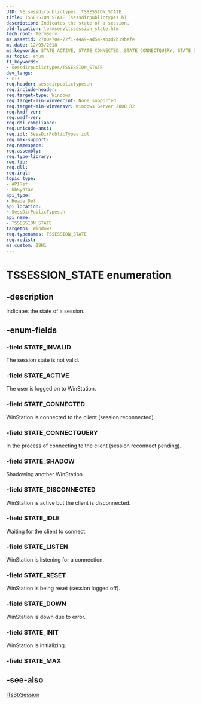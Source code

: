 ```yaml
---
UID: NE:sessdirpublictypes._TSSESSION_STATE
title: TSSESSION_STATE (sessdirpublictypes.h)
description: Indicates the state of a session.
old-location: termserv\tssession_state.htm
tech.root: TermServ
ms.assetid: 2780e704-72f1-44a9-ad54-ab3d2b19befe
ms.date: 12/05/2018
ms.keywords: STATE_ACTIVE, STATE_CONNECTED, STATE_CONNECTQUERY, STATE_DISCONNECTED, STATE_DOWN, STATE_IDLE, STATE_INIT, STATE_INVALID, STATE_LISTEN, STATE_RESET, STATE_SHADOW, TSSESSION_STATE, TSSESSION_STATE enumeration [Remote Desktop Services], sessdirpublictypes/STATE_ACTIVE, sessdirpublictypes/STATE_CONNECTED, sessdirpublictypes/STATE_CONNECTQUERY, sessdirpublictypes/STATE_DISCONNECTED, sessdirpublictypes/STATE_DOWN, sessdirpublictypes/STATE_IDLE, sessdirpublictypes/STATE_INIT, sessdirpublictypes/STATE_INVALID, sessdirpublictypes/STATE_LISTEN, sessdirpublictypes/STATE_RESET, sessdirpublictypes/STATE_SHADOW, sessdirpublictypes/TSSESSION_STATE, termserv.tssession_state
ms.topic: enum
f1_keywords:
- sessdirpublictypes/TSSESSION_STATE
dev_langs:
- c++
req.header: sessdirpublictypes.h
req.include-header: 
req.target-type: Windows
req.target-min-winverclnt: None supported
req.target-min-winversvr: Windows Server 2008 R2
req.kmdf-ver: 
req.umdf-ver: 
req.ddi-compliance: 
req.unicode-ansi: 
req.idl: SessDirPublicTypes.idl
req.max-support: 
req.namespace: 
req.assembly: 
req.type-library: 
req.lib: 
req.dll: 
req.irql: 
topic_type:
- APIRef
- kbSyntax
api_type:
- HeaderDef
api_location:
- SessDirPublicTypes.h
api_name:
- TSSESSION_STATE
targetos: Windows
req.typenames: TSSESSION_STATE
req.redist: 
ms.custom: 19H1
---
```


# TSSESSION_STATE enumeration


## -description


Indicates the state of a session.


## -enum-fields




### -field STATE_INVALID

The session state is not valid.


### -field STATE_ACTIVE

The user is logged on to WinStation.


### -field STATE_CONNECTED

WinStation is connected to the client (session reconnected).


### -field STATE_CONNECTQUERY

In the process of connecting to the client (session reconnect pending).


### -field STATE_SHADOW

Shadowing another WinStation.


### -field STATE_DISCONNECTED

WinStation is active but the client is disconnected.


### -field STATE_IDLE

Waiting for the client to connect.


### -field STATE_LISTEN

WinStation is listening for a connection.


### -field STATE_RESET

WinStation is being reset (session logged off).


### -field STATE_DOWN

WinStation is down due to error.


### -field STATE_INIT

WinStation is initializing.


### -field STATE_MAX




## -see-also




<a href="https://docs.microsoft.com/windows/desktop/api/sbtsv/nn-sbtsv-itssbsession">ITsSbSession</a>
 

 

